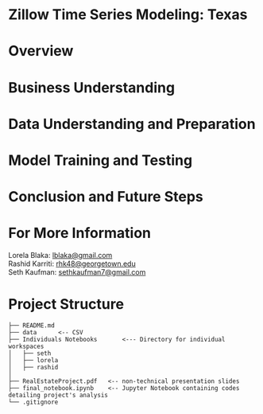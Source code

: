 # Zillow Time Series Modeling: Texas 
# Overview
# Business Understanding
# Data Understanding and Preparation
# Model Training and Testing
# Conclusion and Future Steps 
# For More Information 

Lorela Blaka: lblaka@gmail.com <br />
Rashid Karriti: rhk48@georgetown.edu <br />
Seth Kaufman: sethkaufman7@gmail.com <br />

# Project Structure
  ```
├── README.md
├── data      <-- CSV 
├── Individuals Notebooks       <--- Directory for individual workspaces
│   ├── seth
│   ├── lorela
│   ├── rashid
│   
├── RealEstateProject.pdf   <-- non-technical presentation slides
├── final_notebook.ipynb    <-- Jupyter Notebook containing codes detailing project's analysis 
└── .gitignore
```
